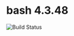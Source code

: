 # bash 4.3.48

![Build Status](https://travis-ci.org/cyber-dojo-languages/bash-4.3.48.svg?branch=master)
